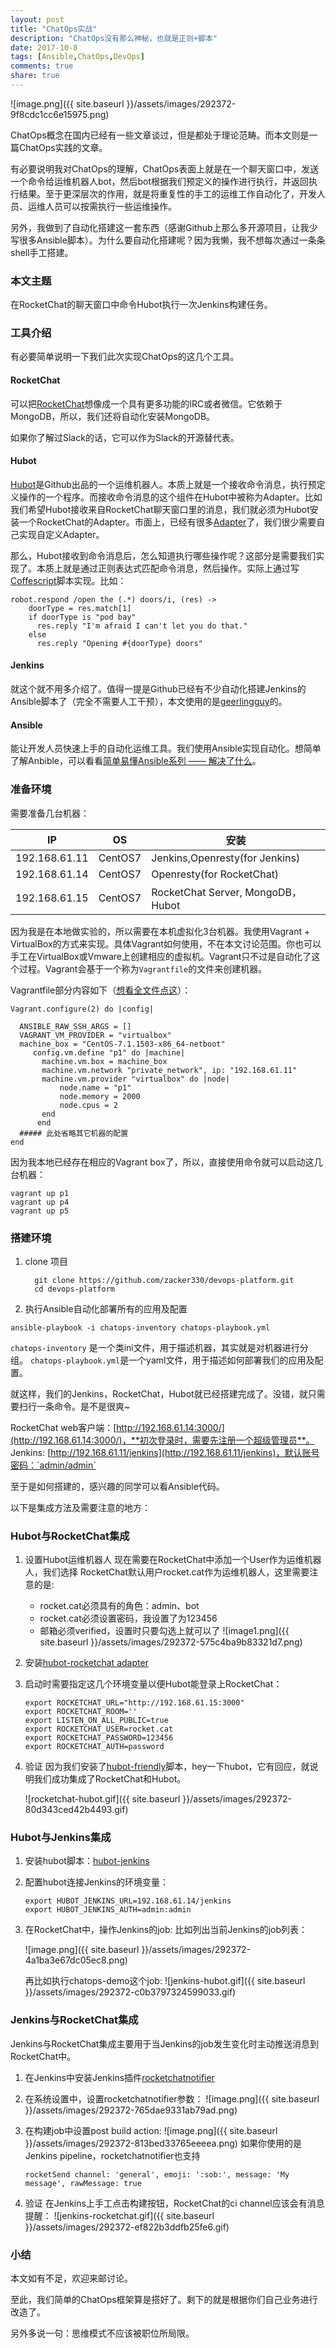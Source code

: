 ```yaml
---
layout: post
title: "ChatOps实战"
description: "ChatOps没有那么神秘，也就是正则+脚本"
date: 2017-10-8
tags: [Ansible,ChatOps,DevOps]
comments: true
share: true
---
```

![image.png]({{ site.baseurl }}/assets/images/292372-9f8cdc1cc6e15975.png)

ChatOps概念在国内已经有一些文章谈过，但是都处于理论范畴。而本文则是一篇ChatOps实践的文章。

有必要说明我对ChatOps的理解，ChatOps表面上就是在一个聊天窗口中，发送一个命令给运维机器人bot，然后bot根据我们预定义的操作进行执行，并返回执行结果。至于更深层次的作用，就是将重复性的手工的运维工作自动化了，开发人员、运维人员可以按需执行一些运维操作。

另外，我做到了自动化搭建这一套东西（感谢Github上那么多开源项目，让我少写很多Ansible脚本）。为什么要自动化搭建呢？因为我懒，我不想每次通过一条条shell手工搭建。


### 本文主题
在RocketChat的聊天窗口中命令Hubot执行一次Jenkins构建任务。

### 工具介绍
有必要简单说明一下我们此次实现ChatOps的这几个工具。

#### RocketChat
可以把[RocketChat](https://github.com/RocketChat/Rocket.Chat)想像成一个具有更多功能的IRC或者微信。它依赖于MongoDB，所以，我们还将自动化安装MongoDB。

如果你了解过Slack的话，它可以作为Slack的开源替代表。


#### Hubot
[Hubot](https://hubot.github.com/)是Github出品的一个运维机器人。本质上就是一个接收命令消息，执行预定义操作的一个程序。而接收命令消息的这个组件在Hubot中被称为Adapter。比如我们希望Hubot接收来自RocketChat聊天窗口里的消息，我们就必须为Hubot安装一个RocketChat的Adapter。市面上，已经有很多[Adapter](https://hubot.github.com/docs/adapters/)了，我们很少需要自己实现自定义Adapter。

那么，Hubot接收到命令消息后，怎么知道执行哪些操作呢？这部分是需要我们实现了。本质上就是通过正则表达式匹配命令消息，然后操作。实际上通过写[Coffescript](http://coffeescript.org/)脚本实现。比如：

```coffescript
robot.respond /open the (.*) doors/i, (res) ->
    doorType = res.match[1]
    if doorType is "pod bay"
      res.reply "I'm afraid I can't let you do that."
    else
      res.reply "Opening #{doorType} doors"
```
#### Jenkins
就这个就不用多介绍了。值得一提是Github已经有不少自动化搭建Jenkins的Ansible脚本了（完全不需要人工干预），本文使用的是[geerlingguy](https://github.com/geerlingguy)的。


#### Ansible
能让开发人员快速上手的自动化运维工具。我们使用Ansible实现自动化。想简单了解Anbible，可以看看[简单易懂Ansible系列 —— 解决了什么](http://showme.codes/2017-06-12/ansible-introduce/)。


### 准备环境
需要准备几台机器：

| IP            | OS|安装                               |
| ------------- | --- | -------------------------------- |
| 192.168.61.11 | CentOS7 | Jenkins,Openresty(for Jenkins)   |
| 192.168.61.14 | CentOS7 | Openresty(for RocketChat)        |
| 192.168.61.15 | CentOS7 | RocketChat Server, MongoDB，Hubot |

因为我是在本地做实验的，所以需要在本机虚拟化3台机器。我使用Vagrant + VirtualBox的方式来实现。具体Vagrant如何使用，不在本文讨论范围。你也可以手工在VirtualBox或Vmware上创建相应的虚拟机。Vagrant只不过是自动化了这个过程。Vagrant会基于一个称为`Vagrantfile`的文件来创建机器。

Vagrantfile部分内容如下（[想看全文件点这](https://github.com/zacker330/devops-platform/blob/master/Vagrantfile)）：

```
Vagrant.configure(2) do |config|

  ANSIBLE_RAW_SSH_ARGS = []
  VAGRANT_VM_PROVIDER = "virtualbox"
  machine_box = "CentOS-7.1.1503-x86_64-netboot"
     config.vm.define "p1" do |machine|
       machine.vm.box = machine_box
       machine.vm.network "private_network", ip: "192.168.61.11"
       machine.vm.provider "virtualbox" do |node|
           node.name = "p1"
           node.memory = 2000
           node.cpus = 2
       end
      end
  ##### 此处省略其它机器的配置
end
```

因为我本地已经存在相应的Vagrant box了，所以，直接使用命令就可以启动这几台机器：
```
vagrant up p1
vagrant up p4
vagrant up p5
```



### 搭建环境
1. clone 项目
    ```      
      git clone https://github.com/zacker330/devops-platform.git
      cd devops-platform
    ```
1. 执行Ansible自动化部署所有的应用及配置
  ```  
  ansible-playbook -i chatops-inventory chatops-playbook.yml
  ```
   `chatops-inventory` 是一个类ini文件，用于描述机器，其实就是对机器进行分组。
    `chatops-playbook.yml`是一个yaml文件，用于描述如何部署我们的应用及配置。

就这样，我们的Jenkins，RocketChat，Hubot就已经搭建完成了。没错，就只需要扫行一条命令。是不是很爽~

RocketChat web客户端：[http://192.168.61.14:3000/](http://192.168.61.14:3000/)，**初次登录时，需要先注册一个超级管理员**。
Jenkins: [http://192.168.61.11/jenkins](http://192.168.61.11/jenkins)，默认账号密码：`admin/admin`

至于是如何搭建的，感兴趣的同学可以看Ansible代码。

以下是集成方法及需要注意的地方：

### Hubot与RocketChat集成
1. 设置Hubot运维机器人
现在需要在RocketChat中添加一个User作为运维机器人，我们选择
RocketChat默认用户rocket.cat作为运维机器人，这里需要注意的是:
    * rocket.cat必须具有的角色：admin、bot
    * rocket.cat必须设置密码，我设置了为123456
    * 邮箱必须verified，设置时只要勾选上就可以了
    ![image1.png]({{ site.baseurl }}/assets/images/292372-575c4ba9b83321d7.png)

1. 安装[hubot-rocketchat adapter](https://github.com/RocketChat/hubot-rocketchat)

1. 启动时需要指定这几个环境变量以便Hubot能登录上RocketChat：

    ```
    export ROCKETCHAT_URL="http://192.168.61.15:3000"
    export ROCKETCHAT_ROOM=''
    export LISTEN_ON_ALL_PUBLIC=true
    export ROCKETCHAT_USER=rocket.cat
    export ROCKETCHAT_PASSWORD=123456
    export ROCKETCHAT_AUTH=password
    ```

1. 验证
     因为我们安装了[hubot-friendly](git@github.com:grantbowering/hubot-friendly.git)脚本，hey一下hubot，它有回应，就说明我们成功集成了RocketChat和Hubot。

      ![rocketchat-hubot.gif]({{ site.baseurl }}/assets/images/292372-80d343ced42b4493.gif)


### Hubot与Jenkins集成
1. 安装hubot脚本：[hubot-jenkins](https://www.npmjs.com/package/hubot-jenkins)
2. 配置hubot连接Jenkins的环境变量：
    ```
    export HUBOT_JENKINS_URL=192.168.61.14/jenkins
    export HUBOT_JENKINS_AUTH=admin:admin
    ```
3. 在RocketChat中，操作Jenkins的job:
    比如列出当前Jenkins的job列表：

    ![image.png]({{ site.baseurl }}/assets/images/292372-4a1ba3e67dc05ec8.png)

    再比如执行chatops-demo这个job:
    ![jenkins-hubot.gif]({{ site.baseurl }}/assets/images/292372-c0b3797324599033.gif)


### Jenkins与RocketChat集成
Jenkins与RocketChat集成主要用于当Jenkins的job发生变化时主动推送消息到RocketChat中。

1. 在Jenkins中安装Jenkins插件[rocketchatnotifier](https://wiki.jenkins.io/display/JENKINS/RocketChat+Plugin)

1. 在系统设置中，设置rocketchatnotifier参数：
    ![image.png]({{ site.baseurl }}/assets/images/292372-765dae9331ab79ad.png)
1. 在构建job中设置post build action:
    ![image.png]({{ site.baseurl }}/assets/images/292372-813bed33765eeeea.png)
    如果你使用的是Jenkins pipeline，rocketchatnotifier也支持
    ```
    rocketSend channel: 'general', emoji: ':sob:', message: 'My message', rawMessage: true
    ```
1. 验证
  在Jenkins上手工点击构建按钮，RocketChat的ci channel应该会有消息提醒：
  ![jenkins-rocketchat.gif]({{ site.baseurl }}/assets/images/292372-ef822b3ddfb25fe6.gif)


### 小结
本文如有不足，欢迎来邮讨论。

至此，我们简单的ChatOps框架算是搭好了。剩下的就是根据你们自己业务进行改造了。

另外多说一句：思维模式不应该被职位所局限。

